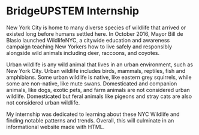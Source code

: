 # BridgeUPSTEM Internship

New York City is home to many diverse species of wildlife that arrived or existed long before humans settled here. In October 2016, Mayor Bill de Blasio launched WildlifeNYC, a citywide education and awareness campaign teaching New Yorkers how to live safely and responsibly alongside wild animals including deer, raccoons, and coyotes.

Urban wildlife is any wild animal that lives in an urban environment, such as New York City. Urban wildlife includes birds, mammals, reptiles, fish and amphibians. Some urban wildlife is native, like eastern grey squirrels, while some are non-native, like mute swans. Domesticated and companion animals, like dogs, exotic pets, and farm animals are not considered urban wildlife. Domesticated but feral animals like pigeons and stray cats are also not considered urban wildlife.

My internship was dedicated to learning about these NYC Wildlife and finding notable patterns and trends. Overall, this will culminate in an informational website made with HTML.
